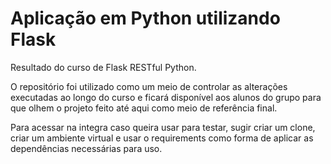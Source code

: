 # Aplicação em Python utilizando Flask

Resultado do curso de Flask RESTful Python.

O repositório foi utilizado como um meio de controlar as alterações executadas ao longo do curso e ficará disponível aos alunos do grupo para que olhem o projeto feito até aqui como meio de referência final.

Para acessar na integra caso queira usar para testar, sugir criar um clone, criar um ambiente virtual e usar o requirements como forma de aplicar as dependências necessárias para uso.
